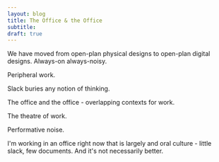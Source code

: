 ```yaml
---
layout: blog
title: The Office & the Office
subtitle: 
draft: true
---
```


We have moved from open-plan physical designs to open-plan digital designs. Always-on always-noisy.

Peripheral work.

Slack buries any notion of thinking.



The office and the office - overlapping contexts for work.

The theatre of work.

Performative noise.

I'm working in an office right now that is largely and oral culture - little slack, few documents. And it's not necessarily better.